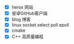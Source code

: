 - [x] herox 网站
- [x] 安卓GitHub客户端
- [x] blog 博客
- [x] linux socket select poll epoll
- [x] cmake
- [x] C++ 高质量编程
